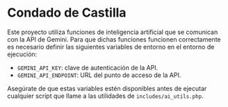 # Condado de Castilla

Este proyecto utiliza funciones de inteligencia artificial que se comunican con la API de Gemini. Para que dichas funciones funcionen correctamente es necesario definir las siguientes variables de entorno en el entorno de ejecución:

- `GEMINI_API_KEY`: clave de autenticación de la API.
- `GEMINI_API_ENDPOINT`: URL del punto de acceso de la API.

Asegúrate de que estas variables estén disponibles antes de ejecutar cualquier script que llame a las utilidades de `includes/ai_utils.php`.

